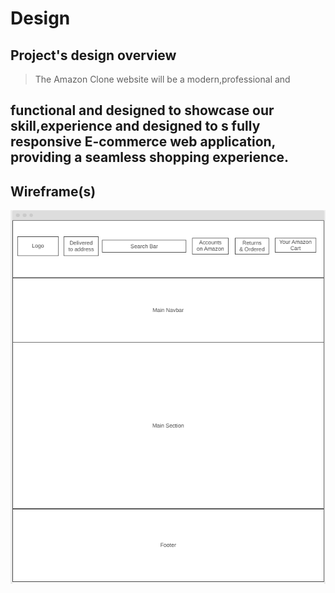 # Design

## Project's design overview

> The Amazon Clone website will be a modern,professional and

## functional and designed to showcase our skill,experience and designed to s fully responsive E-commerce web application, providing a seamless shopping experience.

## Wireframe(s)

>

![Amazon Clone](./wireframe-design-amazon.png)
